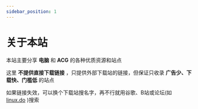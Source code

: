 ```yaml
---
sidebar_position: 1
---
```


# 关于本站

本站主要分享 **电脑** 和 **ACG** 的各种优质资源和站点

这里 **不提供直接下载链接** ，只提供外部下载站的链接，但保证只收录 **广告少、下载快、门槛低** 的站点

如果链接失效，可以换个下载站搜名字，再不行就用谷歌、B站或论坛(如 [linux.do](https://linux.do/) )搜索
